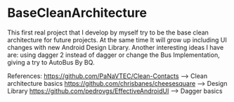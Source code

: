# BaseCleanArchitecture
This first real project that I develop by myself try to be the base clean architecture for future projects. At the same time It will grow up including UI changes with new Android Design Library. Another interesting ideas I have are: using dagger 2 instead of dagger or change the Bus Implementation, giving a try to AutoBus By BQ.

References:
https://github.com/PaNaVTEC/Clean-Contacts --> Clean architecture basics
https://github.com/chrisbanes/cheesesquare --> Design Library
https://github.com/pedrovgs/EffectiveAndroidUI --> Dagger basics
